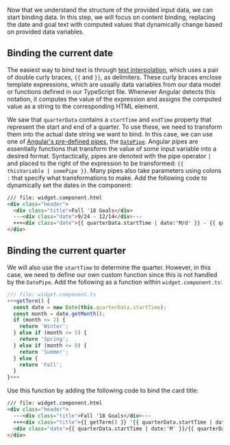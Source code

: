 Now that we understand the structure of the provided input data, we can start binding data. In this step, we will focus on content binding, replacing the date and goal text with computed values that dynamically change based on provided data variables.

## Binding the current date

The easiest way to bind text is through <a href="https://angular.io/guide/interpolation" target="_blank">text interpolation</a>, which uses a pair of double curly braces, `{{` and `}}`, as delimiters. These curly braces enclose template expressions, which are usually data variables from our data model or functions defined in our TypeScript file. Whenever Angular detects this notation, it computes the value of the expression and assigns the computed value as a string to the corresponding HTML element. 

We saw that `quarterData` contains a `startTime` and `endTime` property that represent the start and end of a quarter. To use these, we need to transform them into the actual date string we want to bind. In this case, we can use one of <a href="https://angular.io/guide/pipes-overview" target="_blank">Angular's pre-defined pipes</a>, the <a href="https://angular.io/api/common/DatePipe" target="_blank">`DatePipe`</a>. Angular pipes are essentially functions that transform the value of some input variable into a desired format. Syntactically, pipes are denoted with the pipe operator `|` and placed to the right of the expression to be transformed: `{{ thisVariable | somePipe }}`. Many pipes also take parameters using colons `:` that specify what transformations to make. Add the following code to dynamically set the dates in the component:

```html
/// file: widget.component.html
<div class="header">
  <div class="title">Fall '18 Goals</div>
  ---<div class="date">9/24 - 12/14</div>---
  +++<div class="date">{{ quarterData.startTime | date:'M/d' }} - {{ quarterData.endTime | date:'M/d' }}</div>+++
</div>
```

## Binding the current quarter

We will also use the `startTime` to determine the quarter. However, in this case, we need to define our own custom function since this is not handled by the `DatePipe`. Add the following as a function within `widget.component.ts`:

```ts
/// file: widget.component.ts
+++getTerm() {
  const date = new Date(this.quarterData.startTime);
  const month = date.getMonth();
  if (month <= 2) {
    return 'Winter';
  } else if (month <= 5) {
    return 'Spring';
  } else if (month <= 8) {
    return 'Summer';
  } else {
    return 'Fall';
  }
}+++
```

Use this function by adding the following code to bind the card title:

```html
/// file: widget.component.html
<div class="header">
  ---<div class="title">Fall '18 Goals</div>---
  +++<div class="title">{{ getTerm() }} '{{ quarterData.startTime | date:'yy' }} Goals</div>+++
  <div class="date">{{ quarterData.startTime | date:'M' }}/{{ quarterData.startTime | date:'d' }} - {{ quarterData.endTime | date:'M' }}/{{ quarterData.endTime | date:'d' }}</div>
</div>
```
